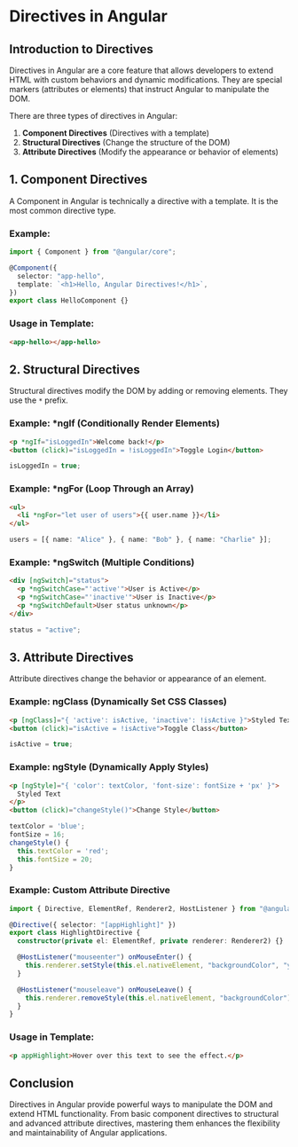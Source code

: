 # Directives in Angular

## Introduction to Directives

Directives in Angular are a core feature that allows developers to extend HTML with custom behaviors and dynamic modifications. They are special markers (attributes or elements) that instruct Angular to manipulate the DOM.

There are three types of directives in Angular:

1. **Component Directives** (Directives with a template)
2. **Structural Directives** (Change the structure of the DOM)
3. **Attribute Directives** (Modify the appearance or behavior of elements)

## 1. Component Directives

A Component in Angular is technically a directive with a template. It is the most common directive type.

### Example:

```typescript
import { Component } from "@angular/core";

@Component({
  selector: "app-hello",
  template: `<h1>Hello, Angular Directives!</h1>`,
})
export class HelloComponent {}
```

### Usage in Template:

```html
<app-hello></app-hello>
```

## 2. Structural Directives

Structural directives modify the DOM by adding or removing elements. They use the `*` prefix.

### Example: \*ngIf (Conditionally Render Elements)

```html
<p *ngIf="isLoggedIn">Welcome back!</p>
<button (click)="isLoggedIn = !isLoggedIn">Toggle Login</button>
```

```typescript
isLoggedIn = true;
```

### Example: \*ngFor (Loop Through an Array)

```html
<ul>
  <li *ngFor="let user of users">{{ user.name }}</li>
</ul>
```

```typescript
users = [{ name: "Alice" }, { name: "Bob" }, { name: "Charlie" }];
```

### Example: \*ngSwitch (Multiple Conditions)

```html
<div [ngSwitch]="status">
  <p *ngSwitchCase="'active'">User is Active</p>
  <p *ngSwitchCase="'inactive'">User is Inactive</p>
  <p *ngSwitchDefault>User status unknown</p>
</div>
```

```typescript
status = "active";
```

## 3. Attribute Directives

Attribute directives change the behavior or appearance of an element.

### Example: ngClass (Dynamically Set CSS Classes)

```html
<p [ngClass]="{ 'active': isActive, 'inactive': !isActive }">Styled Text</p>
<button (click)="isActive = !isActive">Toggle Class</button>
```

```typescript
isActive = true;
```

### Example: ngStyle (Dynamically Apply Styles)

```html
<p [ngStyle]="{ 'color': textColor, 'font-size': fontSize + 'px' }">
  Styled Text
</p>
<button (click)="changeStyle()">Change Style</button>
```

```typescript
textColor = 'blue';
fontSize = 16;
changeStyle() {
  this.textColor = 'red';
  this.fontSize = 20;
}
```

### Example: Custom Attribute Directive

```typescript
import { Directive, ElementRef, Renderer2, HostListener } from "@angular/core";

@Directive({ selector: "[appHighlight]" })
export class HighlightDirective {
  constructor(private el: ElementRef, private renderer: Renderer2) {}

  @HostListener("mouseenter") onMouseEnter() {
    this.renderer.setStyle(this.el.nativeElement, "backgroundColor", "yellow");
  }

  @HostListener("mouseleave") onMouseLeave() {
    this.renderer.removeStyle(this.el.nativeElement, "backgroundColor");
  }
}
```

### Usage in Template:

```html
<p appHighlight>Hover over this text to see the effect.</p>
```

## Conclusion

Directives in Angular provide powerful ways to manipulate the DOM and extend HTML functionality. From basic component directives to structural and advanced attribute directives, mastering them enhances the flexibility and maintainability of Angular applications.
